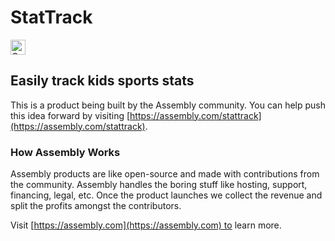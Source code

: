 # StatTrack

<a href="https://assembly.com/stattrack/bounties"><img src="https://asm-badger.herokuapp.com/stattrack/badges/tasks.svg" height="24px" alt="Open Tasks" /></a>

## Easily track kids sports stats

This is a product being built by the Assembly community. You can help push this idea forward by visiting [https://assembly.com/stattrack](https://assembly.com/stattrack).

### How Assembly Works

Assembly products are like open-source and made with contributions from the community. Assembly handles the boring stuff like hosting, support, financing, legal, etc. Once the product launches we collect the revenue and split the profits amongst the contributors.

Visit [https://assembly.com](https://assembly.com) to learn more.
